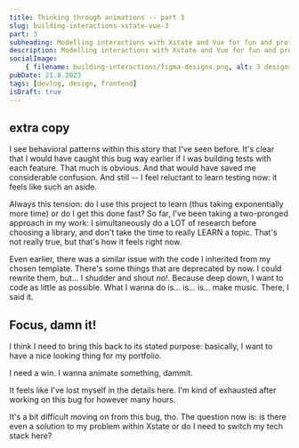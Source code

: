 ```yaml
---
title: Thinking through animations -- part 3
slug: building-interactions-xstate-vue-3
part: 3
subheading: Modelling interactions with Xstate and Vue for fun and profit. A devlog.
description: Modelling interactions with Xstate and Vue for fun and profit. A devlog.
socialImage:
    { filename: building-interactions/figma-designs.png, alt: 3 designs for a todo app. }
pubDate: 21.8.2023
tags: [devlog, design, frontend]
isDraft: true
---
```


## extra copy

I see behavioral patterns within this story that I've seen before. It's clear that I would have caught this bug way earlier if I was building tests with each feature. That much is obvious. And that would have saved me considerable confusion. And still -- I feel reluctant to learn testing now: it feels like such an aside.

Always this tension: do I use this project to learn (thus taking exponentially more time) or do I get this done fast? So far, I've been taking a two-pronged approach in my work: I simultaneously do a LOT of research before choosing a library, and don't take the time to really LEARN a topic. That's not really true, but that's how it feels right now.

Even earlier, there was a similar issue with the code I inherited from my chosen template. There's some things that are deprecated by now. I could rewrite them, but... I shudder and shout _no!_. Because deep down, I want to code as little as possible. What I wanna do is... is... is... make music. There, I said it.

## Focus, damn it!

I think I need to bring this back to its stated purpose: basically, I want to have a nice looking thing for my portfolio.

I need a win. I wanna animate something, dammit.

It feels like I've lost myself in the details here. I'm kind of exhausted after working on this bug for however many hours.

It's a bit difficult moving on from this bug, tho. The question now is: is there even a solution to my problem within Xstate or do I need to switch my tech stack here?
